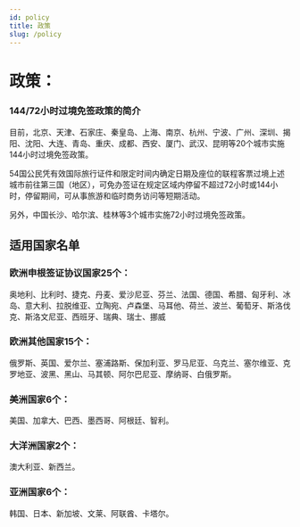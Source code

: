 ```yaml
---
id: policy
title: 政策
slug: /policy
---
```


# 政策：

### 144/72小时过境免签政策的简介

目前，北京、天津、石家庄、秦皇岛、上海、南京、杭州、宁波、广州、深圳、揭阳、沈阳、大连、青岛、重庆、成都、西安、厦门、武汉、昆明等20个城市实施144小时过境免签政策。

54国公民凭有效国际旅行证件和限定时间内确定日期及座位的联程客票过境上述城市前往第三国（地区），可免办签证在规定区域内停留不超过72小时或144小时，停留期间，可从事旅游和临时商务访问等短期活动。

另外，中国长沙、哈尔滨、桂林等3个城市实施72小时过境免签政策。


## 适用国家名单

### 欧洲申根签证协议国家25个：

奥地利、比利时、捷克、丹麦、爱沙尼亚、芬兰、法国、德国、希腊、匈牙利、冰岛、意大利、拉脱维亚、立陶宛、卢森堡、马耳他、荷兰、波兰、葡萄牙、斯洛伐克、斯洛文尼亚、西班牙、瑞典、瑞士、挪威

### 欧洲其他国家15个：

俄罗斯、英国、爱尔兰、塞浦路斯、保加利亚、罗马尼亚、乌克兰、塞尔维亚、克罗地亚、波黑、黑山、马其顿、阿尔巴尼亚、摩纳哥、白俄罗斯。

### 美洲国家6个：

美国、加拿大、巴西、墨西哥、阿根廷、智利。

### 大洋洲国家2个：

澳大利亚、新西兰。

### 亚洲国家6个：

韩国、日本、新加坡、文莱、阿联酋、卡塔尔。

